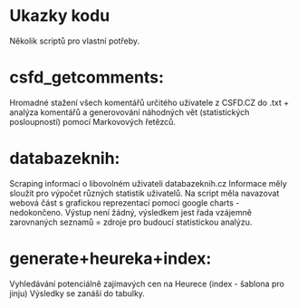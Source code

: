 # Ukazky kodu
Několik scriptů pro vlastní potřeby.

# csfd_getcomments: 
Hromadné stažení všech komentářů určitého uživatele z CSFD.CZ do .txt + analýza komentářů a generovování náhodných vět (statistických posloupností) pomocí Markovových řetězců.

# databazeknih: 
Scraping informací o libovolném uživateli databazeknih.cz
Informace měly sloužit pro výpočet různých statistik uživatelů.
Na script měla navazovat webová část s grafickou reprezentací pomocí google charts - nedokončeno.
Výstup není žádný, výsledkem jest řada vzájemně zarovnaných seznamů = zdroje pro budoucí statistickou analýzu. 

# generate+heureka+index: 
Vyhledávání potenciálně zajímavých cen na Heurece (index - šablona pro jinju)
Výsledky se zanáší do tabulky.
